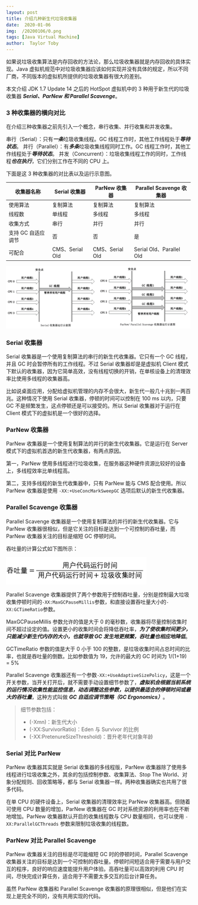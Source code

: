 ```yaml
---
layout: post
title: 介绍几种新生代垃圾收集器
date:  2020-01-06
img:  /20200106/0.png
tags: [Java Virtual Machine]
author:  Taylor Toby
---
```




如果说垃圾收集算法是内存回收的方法论，那么垃圾收集器就是内存回收的具体实现。Java 虚拟机规范中对垃圾收集器应该如何实现并没有具体的规定，所以不同厂商，不同版本的虚拟机所提供的垃圾收集器有很大的差别。

本文介绍 JDK 1.7 Update 14 之后的 HotSpot 虚拟机中的 3 种用于新生代的垃圾收集器 ***Serial、ParNew 和 Parallel Scavenge***。



### 3 种收集器的横向对比



在介绍三种收集器之前先引入一个概念，串行收集、并行收集和并发收集。

串行（Serial）：只有***一条***垃圾收集线程。GC 线程工作时，其他工作线程处于***等待状态***。
并行（Parallel）：有***多条***垃圾收集线程同时工作。GC 线程工作时，其他工作线程处于***等待状态***。
并发（Concurrent）：垃圾收集线程工作的同时，工作线程***也在执行***，它们分别工作在不同的 CPU 上。



下面是这 3 种收集器的对比表以及运行示意图。



| 收集器名称         | Serial 收集器   | ParNew 收集器   | Parallel Scavenge 收集器 |
| ------------------ | --------------- | --------------- | ------------------------ |
| 使用算法           | 复制算法        | 复制算法        | 复制算法                 |
| 线程数             | 单线程          | 多线程          | 多线程                   |
| 收集方式           | 串行            | 并行            | 并行                     |
| 支持 GC 自适应调节 | 否              | 否              | 是                       |
| 可配合             | CMS、Serial Old | CMS、Serial Old | Serial Old、Parallel Old |



![](../assets/img/20200106/2.png)



### Serial 收集器



Serial 收集器是一个使用复制算法的串行的新生代收集器。它只有一个 GC 线程，并且 GC 时会暂停所有的工作线程。不过 Serial 收集器却是是虚拟机 Client 模式下默认的收集器，因为它简单高效，没有线程切换的开销，在单核设备上的清理效率比使用多线程的收集器高。

比如说桌面应用，分配给虚拟机管理的内存不会很大，新生代一般几十兆到一两百兆。这种情况下使用 Serial 收集器，停顿的时间可以控制在 100 ms 以内，只要 GC 不是频繁发生，这点停顿还是可以接受的。所以 Serial 收集器对于运行在 Client 模式下的虚拟机是一个很好的选择。



### ParNew 收集器



ParNew 收集器是一个使用复制算法的并行的新生代收集器。它是运行在 Server 模式下的虚拟机首选的新生代收集器，有两点原因。

第一，ParNew 使用多线程进行垃圾收集，在服务器这种硬件资源比较好的设备上，多线程效率比单线程高。

第二，支持多线程的新生代收集器中，只有 ParNew 能与 CMS 配合使用。所以 ParNew 收集器是使用 ```-XX:+UseConcMarkSweepGC``` 选项后默认的新生代收集器。



### Parallel Scavenge 收集器



Parallel Scavenge 收集器是一个使用复制算法的并行的新生代收集器。它与 ParNew 收集器很相似，但是它关注的目标是达到一个可控制的吞吐量，而 ParNew 收集器关注的目标是缩短 GC 停顿时间。

吞吐量的计算公式如下图所示：

![](../assets/img/20200106/3.png)



Parallel Scavenge 收集器提供了两个参数用于控制吞吐量，分别是控制最大垃圾收集停顿时间的```-XX:MaxGCPauseMillis```参数，和直接设置吞吐量大小的```-XX:GCTimeRatio```参数。

MaxGCPauseMillis 参数允许的值是大于 0 的毫秒数，收集器将尽量控制收集时间不超过设定的值。设置更小的收集时间会将降低吞吐率，***为了使收集时间更少，只能减少新生代内存的大小，也就导致 GC 发生地更频繁，吞吐量也相应地降低***。

GCTimeRatio 参数的值是大于 0 小于 100 的整数，是垃圾收集时间占总时间的比率，也就是吞吐量的倒数。比如参数值为 19，允许的最大的 GC 时间为 1/(1+19) = 5%

Parallel Scavenge 收集器还有一个参数```-XX:+UseAdaptiveSizePolicy```，这是一个开关参数，当开关打开后，就不需要手动设置细节参数了，***虚拟机会根据当前系统的运行情况收集性能监控信息，动态调整这些参数，以提供最适合的停顿时间或最大的吞吐量***，这种方式叫做 ***GC 自适应调节策略（GC Ergonomics）***。

>细节参数包括：
>
> * (-Xmn)：新生代大小
> * (-XX:SurvivorRatio)：Eden 与 Survivor 的比例
> * (-XX:PretenureSizeThreshold)：晋升老年代对象年龄



### Serial 对比 ParNew



ParNew 收集器其实就是 Serial 收集器的多线程版，ParNew 收集器除了使用多线程进行垃圾收集之外，其余的包括控制参数、收集算法、Stop The World、对象分配规则、回收策略等，都与 Serial 收集器一样。两种收集器确实也共用了很多代码。

在单 CPU 的硬件设备上，Serial 收集器的清理效率比 ParNew 收集器高。但随着可使用 CPU 数量的增加，ParNew 收集器在 GC 时对系统资源的利用率也在不断地增加。ParNew 收集器默认开启的收集线程数与 CPU 数量相同，也可以使用 ```-XX:ParallelGCThreads``` 参数来限制垃圾收集的线程数。



### ParNew 对比 Parallel Scavenge



ParNew 收集器关注的目标是尽可能缩短 GC 时的停顿时间，Parallel Scavenge 收集器关注的目标是达到一个可控制的吞吐量。停顿时间短适合用于需要与用户交互的程序，良好的响应速度能提升用户体验。高吞吐量可以高效的利用 CPU 时间，尽快完成计算任务，适合用于不需要太多交互的后台计算任务。

虽然 ParNew 收集器和 Parallel Scavenge 收集器的原理很相似，但是他们在实现上是完全不同的，没有共用实现的代码。